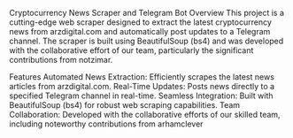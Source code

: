 Cryptocurrency News Scraper and Telegram Bot
Overview
This project is a cutting-edge web scraper designed to extract the latest cryptocurrency news from arzdigital.com and automatically post updates to a Telegram channel. The scraper is built using BeautifulSoup (bs4) and was developed with the collaborative effort of our team, particularly the significant contributions from notzimar.

Features
Automated News Extraction: Efficiently scrapes the latest news articles from arzdigital.com.
Real-Time Updates: Posts news directly to a specified Telegram channel in real-time.
Seamless Integration: Built with BeautifulSoup (bs4) for robust web scraping capabilities.
Team Collaboration: Developed with the collaborative efforts of our skilled team, including noteworthy contributions from arhamclever
